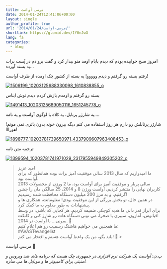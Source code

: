 ```yaml
---
title: مرسی آواست
date: 2014-01-24T12:41:06+00:00
layout: single
author_profile: true
url: '2014/01/24/مرسی-آواست/'
shortlink: https://g.omid.dev/1Y0nJwG
lang: fa
categories: 
  - blog
---
```

امروز صبح خوابیده بودم که دیدم بابام اومد منو بیدار کرد و گفت برو دم در پُست برات یه بسته آورده…

رفتم بسته رو گرفتم و دیدم ووووو! یه بسته از کشورِ چک اومده از طرف آواست!

[![1506199_10203125688330098_1610838855_o](/images/2014/05/1506199_10203125688330098_1610838855_o-300x200.jpg)](/images/2014/05/1506199_10203125688330098_1610838855_o.jpg)

بسته رو گرفتم و اومدم بازش کردم دیدم توش ایناس

[![1491413_10203125689050116_1651245778_o](/images/2014/05/1491413_10203125689050116_1651245778_o-300x200.jpg)](/images/2014/05/1491413_10203125689050116_1651245778_o.jpg)

یه شارژر پرتابل، یه کلاه با لوگوی آواست و یه نامه….

شارژر پرتابلش رو دارم هر روز استفاده می کنم دیگه بیرون خونه بدون باتری نمی مونم! هورااا!

[![1898777_10203781739650971_4337909607963408453_o](/images/2014/05/1898777_10203781739650971_4337909607963408453_o-255x300.jpg)](/images/2014/05/1898777_10203781739650971_4337909607963408453_o.jpg)

ترجمه متن نامه

[![1399594_10203781741971029_2317955949849305202_o](/images/2014/05/1399594_10203781741971029_2317955949849305202_o-224x300.jpg)](/images/2014/05/1399594_10203781741971029_2317955949849305202_o.jpg)

>

> امید عزیز  
> ما امیدواریم که سال 2013 سالی موفقیت آمیز برات بوده همانطور که برای آواست بود.  
> 2013 سالی پربار و موفقیت آمیز برای آواست بود، ما 2 ورژن از محصولات کاربران نهایی را منتشر کردیم، آواست ورژن 8 و 2014، 25 سالگی مان را جشن گرفتیم، و به مرز 200 میلیون دستگاه محافظت شده رسیدیم!  
> در همین حال، تو بخش بزرگی از این موفقیت بودی! معلوماتت، همکاری ها و پیشنهادات به طور مداوم به ما کمک کرد.  
> برای ابراز قدر دانی ما هدیه کوچکی ضمیمه کردیم. هر کجایی که باشی، در وسط اقیانوس، آمازون، سیبری یا صحرا، می تونی دستگاه هات رو شارژ کنی و کانکت بمونی… با آواست در 2014\. 🙂  
> ما همچنین می خواهیم هاشتگ رسمیت رو هم اعلام کنیم:  
> #AVASTevangelist  
> بلند بگو، من یک واعظ آواست هستم و افتخار می کنم! 🙂 >

مرسی آواست 🙂

_پ.ن: آواست یک شرکت نرم افزاری در جمهوری چک هست که برنامه های ضد ویروس و امنیتی یرای کامپیوتر ها و موبایل ها می سازه._